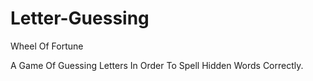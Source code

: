 # Letter-Guessing
Wheel Of Fortune

A Game Of Guessing Letters In Order To Spell Hidden Words Correctly.
